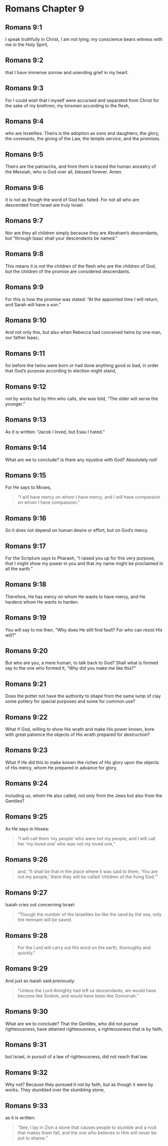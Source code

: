 # Romans Chapter 9

## Romans 9:1

I speak truthfully in Christ, I am not lying; my conscience bears witness with me in the Holy Spirit,

## Romans 9:2

that I have immense sorrow and unending grief in my heart.

## Romans 9:3

For I could wish that I myself were accursed and separated from Christ for the sake of my brethren, my kinsmen according to the flesh,

## Romans 9:4

who are Israelites. Theirs is the adoption as sons and daughters, the glory, the covenants, the giving of the Law, the temple service, and the promises.

## Romans 9:5

Theirs are the patriarchs, and from them is traced the human ancestry of the Messiah, who is God over all, blessed forever. Amen.

## Romans 9:6

It is not as though the word of God has failed. For not all who are descended from Israel are truly Israel.

## Romans 9:7

Nor are they all children simply because they are Abraham’s descendants, but “through Isaac shall your descendants be named.”

## Romans 9:8

This means it is not the children of the flesh who are the children of God, but the children of the promise are considered descendants.

## Romans 9:9

For this is how the promise was stated: “At the appointed time I will return, and Sarah will have a son.”

## Romans 9:10

And not only this, but also when Rebecca had conceived twins by one man, our father Isaac;

## Romans 9:11

for before the twins were born or had done anything good or bad, in order that God’s purpose according to election might stand,

## Romans 9:12

not by works but by Him who calls, she was told, “The older will serve the younger.”

## Romans 9:13

As it is written: “Jacob I loved, but Esau I hated.”

## Romans 9:14

What are we to conclude? Is there any injustice with God? Absolutely not!

## Romans 9:15

For He says to Moses,

> “I will have mercy on whom I have mercy,
> and I will have compassion on whom I have compassion.”

## Romans 9:16

So it does not depend on human desire or effort, but on God’s mercy.

## Romans 9:17

For the Scripture says to Pharaoh, “I raised you up for this very purpose, that I might show my power in you and that my name might be proclaimed in all the earth.”

## Romans 9:18

Therefore, He has mercy on whom He wants to have mercy, and He hardens whom He wants to harden.

## Romans 9:19

You will say to me then, “Why does He still find fault? For who can resist His will?”

## Romans 9:20

But who are you, a mere human, to talk back to God? Shall what is formed say to the one who formed it, “Why did you make me like this?”

## Romans 9:21

Does the potter not have the authority to shape from the same lump of clay some pottery for special purposes and some for common use?

## Romans 9:22

What if God, willing to show His wrath and make His power known, bore with great patience the objects of His wrath prepared for destruction?

## Romans 9:23

What if He did this to make known the riches of His glory upon the objects of His mercy, whom He prepared in advance for glory,

## Romans 9:24

including us, whom He also called, not only from the Jews but also from the Gentiles?

## Romans 9:25

As He says in Hosea:

> “I will call them ‘my people’ who were not my people,
> and I will call her ‘my loved one’ who was not my loved one,”

## Romans 9:26

> and, “It shall be that in the place where it was said to them,
> ‘You are not my people,’
> there they will be called ‘children of the living God.’”

## Romans 9:27

Isaiah cries out concerning Israel:

> “Though the number of the Israelites be like the sand by the sea,
> only the remnant will be saved.

## Romans 9:28

> For the Lord will carry out His word on the earth,
> thoroughly and quickly.”

## Romans 9:29

And just as Isaiah said previously:

> “Unless the Lord Almighty
> had left us descendants,
> we would have become like Sodom,
> and would have been like Gomorrah.”

## Romans 9:30

What are we to conclude? That the Gentiles, who did not pursue righteousness, have attained righteousness, a righteousness that is by faith;

## Romans 9:31

but Israel, in pursuit of a law of righteousness, did not reach that law.

## Romans 9:32

Why not? Because they pursued it not by faith, but as though it were by works. They stumbled over the stumbling stone,

## Romans 9:33

as it is written:

> “See, I lay in Zion a stone that causes people to stumble
> and a rock that makes them fall,
> and the one who believes in Him will never be put to shame.”
